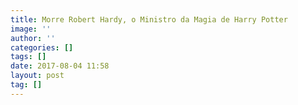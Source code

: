 ```yaml
---
title: Morre Robert Hardy, o Ministro da Magia de Harry Potter
image: ''
author: ''
categories: []
tags: []
date: 2017-08-04 11:58
layout: post
tag: []
---
```

